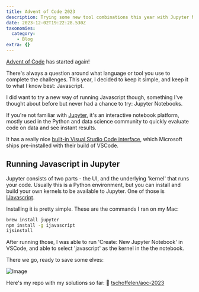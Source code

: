 ```yaml
---
title: Advent of Code 2023
description: Trying some new tool combinations this year with Jupyter Notebooks and Node.js.
date: 2023-12-02T19:22:28.530Z
taxonomies:
  category:
    - Blog
extra: {}
---
```


[Advent of Code](https://adventofcode.com/) has started again!

There's always a question around what language or tool you use to complete the challenges. This year, I decided to keep it simple, and keep it to what I know best: Javascript.

I did want to try a new way of running Javascript though, something I've thought about before but never had a chance to try: Jupyter Notebooks.

If you're not familiar with [Jupyter](https://jupyter.org), it's an interactive notebook platform, mostly used in the Python and data science community to quickly evaluate code on data and see instant results.

It has a really nice [built-in Visual Studio Code interface](https://code.visualstudio.com/docs/datascience/jupyter-notebooks), which Microsoft ships pre-installed with their build of VSCode.

## Running Javascript in Jupyter
Jupyter consists of two parts - the UI, and the underlying 'kernel' that runs your code. Usually this is a Python environment, but you can install and build your own kernels to be available to Jupyter. One of those is [IJavascript](https://n-riesco.github.io/ijavascript/index.html).

Installing it is pretty simple. These are the commands I ran on my Mac:

```sh
brew install jupyter
npm install -g ijavascript
ijsinstall
```

After running those, I was able to run 'Create: New Jupyter Notebook' in VSCode, and able to select 'javascript' as the kernel in the the notebook.

There we go, ready to save some elves:

![Image](https://mirri.link/0nDG3tf)

Here's my repo with my solutions so far: 🔖 [tschoffelen/aoc-2023](https://github.com/tschoffelen/aoc-2023)


<style>a[href="#internal-link"] { color: #9b9b9b; text-decoration: none !important; }</style>